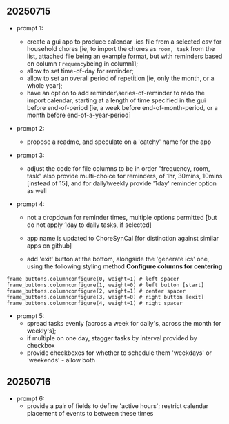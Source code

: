 ## 20250715

- prompt 1:
    - create a gui app to produce calendar .ics file from a selected csv for household chores [ie, to import the chores as `room, task` from the list, attached file being an example format, but with reminders based on column `Frequency`being in column1];
    - allow to set time-of-day for reminder;
    - allow to set an overall period of repetition [ie, only the month, or a whole year];
    - have an option to add reminder\series-of-reminder to redo the import calendar, starting at a length of time specified in the gui before end-of-period [ie, a week before end-of-month-period, or a month before end-of-a-year-period]

- prompt 2:
    - propose a readme, and speculate on a 'catchy' name for the app

- prompt 3:
    - adjust the code for file columns to be in order "frequency, room, task"
also provide multi-choice for reminders, of 1hr, 30mins, 10mins [instead of 15], and for daily\weekly provide '1day' reminder option as well

- prompt 4:
    - not a dropdown for reminder times, multiple options permitted [but do not apply 1day to daily tasks, if selected]
    - app name is updated to ChoreSynCal [for distinction against similar apps on github]

    - add 'exit' button at the bottom, alongside the 'generate ics' one, using the following styling method
    **Configure columns for centering**
```
frame_buttons.columnconfigure(0, weight=1) # left spacer
frame_buttons.columnconfigure(1, weight=0) # left button [start]
frame_buttons.columnconfigure(2, weight=1) # center spacer
frame_buttons.columnconfigure(3, weight=0) # right button [exit]
frame_buttons.columnconfigure(4, weight=1) # right spacer
```

- prompt 5:
    - spread tasks evenly [across a week for daily's, across the month for weekly's];
    - if multiple on one day, stagger tasks by interval provided by checkbox
    - provide checkboxes for whether to schedule them 'weekdays' or 'weekends' - allow both

## 20250716

- prompt 6:
    - provide a pair of fields to define 'active hours'; restrict calendar placement of events to between these times
